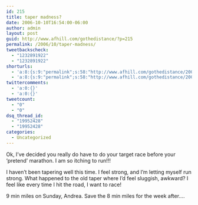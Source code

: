 ```yaml
---
id: 215
title: taper madness?
date: 2006-10-10T16:54:00-06:00
author: admin
layout: post
guid: http://www.afhill.com/gothedistance/?p=215
permalink: /2006/10/taper-madness/
tweetbackscheck:
  - "1232891922"
  - "1232891922"
shorturls:
  - 'a:8:{s:9:"permalink";s:58:"http://www.afhill.com/gothedistance/2006/10/taper-madness/";s:7:"tinyurl";s:25:"http://tinyurl.com/dh9qnx";s:4:"isgd";s:17:"http://is.gd/h9Ul";s:5:"bitly";s:19:"http://bit.ly/12WSH";s:5:"snipr";s:22:"http://snipr.com/ap09r";s:5:"snurl";s:22:"http://snurl.com/ap09r";s:7:"snipurl";s:24:"http://snipurl.com/ap09r";s:4:"trim";s:17:"http://tr.im/cjlu";}'
  - 'a:8:{s:9:"permalink";s:58:"http://www.afhill.com/gothedistance/2006/10/taper-madness/";s:7:"tinyurl";s:25:"http://tinyurl.com/dh9qnx";s:4:"isgd";s:17:"http://is.gd/h9Ul";s:5:"bitly";s:19:"http://bit.ly/12WSH";s:5:"snipr";s:22:"http://snipr.com/ap09r";s:5:"snurl";s:22:"http://snurl.com/ap09r";s:7:"snipurl";s:24:"http://snipurl.com/ap09r";s:4:"trim";s:17:"http://tr.im/cjlu";}'
twittercomments:
  - 'a:0:{}'
  - 'a:0:{}'
tweetcount:
  - "0"
  - "0"
dsq_thread_id:
  - "19952428"
  - "19952428"
categories:
  - Uncategorized
---
```

Ok, I&#8217;ve decided you really do have to do your target race before your &#8216;pretend&#8217; marathon. I am so itching to run!!! 

I haven&#8217;t been tapering well this time. I feel strong, and I&#8217;m letting myself run strong. What happened to the old taper where I&#8217;d feel sluggish, awkward? I feel like every time I hit the road, I want to race!

9 min miles on Sunday, Andrea. Save the 8 min miles for the week after&#8230;.